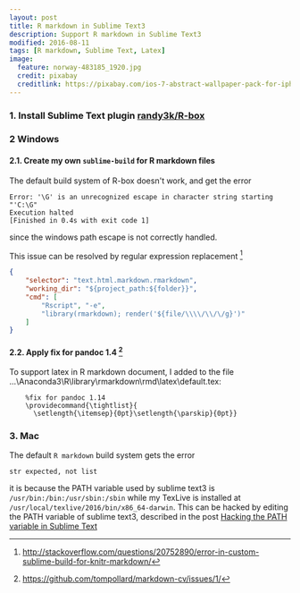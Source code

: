 ```yaml
---
layout: post
title: R markdown in Sublime Text3
description: Support R markdown in Sublime Text3
modified: 2016-08-11
tags: [R markdown, Sublime Text, Latex]
image:
  feature: norway-483185_1920.jpg
  credit: pixabay
  creditlink: https://pixabay.com/ios-7-abstract-wallpaper-pack-for-iphone-5-and-ipod-touch-retina/
---
```


### 1. Install Sublime Text plugin [randy3k/R-box](https://github.com/randy3k/R-Box)

### 2 Windows

#### 2.1. Create my own `sublime-build` for R markdown files

The default build system of R-box doesn't work, and get the error

    Error: '\G' is an unrecognized escape in character string starting "'C:\G"
    Execution halted
    [Finished in 0.4s with exit code 1]

since the windows path escape is not correctly handled.

This issue can be resolved by regular expression replacement [^1]

```json
{
    "selector": "text.html.markdown.rmarkdown",
    "working_dir": "${project_path:${folder}}",
    "cmd": [
        "Rscript", "-e",
        "library(rmarkdown); render('${file/\\\\/\\/\/g}')"
    ]
}
```

#### 2.2. Apply fix for pandoc 1.4 [^2]

To support latex in R markdown document, I added to the file ...\Anaconda3\R\library\rmarkdown\rmd\latex\default.tex:

```
    %fix for pandoc 1.14
    \providecommand{\tightlist}{
      \setlength{\itemsep}{0pt}\setlength{\parskip}{0pt}}
```

### 3. Mac
The default `R markdown` build system gets the error

    str expected, not list

it is because the PATH variable used by sublime text3 is `/usr/bin:/bin:/usr/sbin:/sbin` while my TexLive is installed at `/usr/local/texlive/2016/bin/x86_64-darwin`. This can be hacked by editing the PATH variable of sublime text3, described in the post [Hacking the PATH variable in Sublime Text](http://robdodson.me/hacking-the-path-variable-in-sublime-text/)

[^1]: <http://stackoverflow.com/questions/20752890/error-in-custom-sublime-build-for-knitr-markdown/>
[^2]: <https://github.com/tompollard/markdown-cv/issues/1/>
